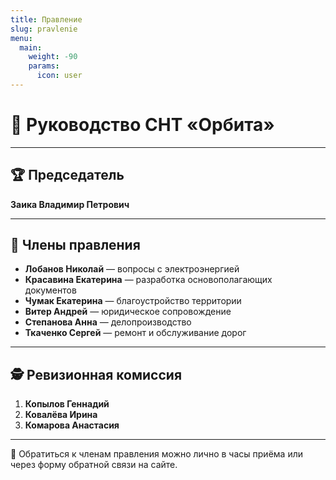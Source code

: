 ```yaml
---
title: Правление
slug: pravlenie
menu:
  main:
    weight: -90
    params:
      icon: user
---
```


# 👤 Руководство СНТ «Орбита»

---

## 🏆 Председатель

**Заика Владимир Петрович**

---

## 👥 Члены правления

- **Лобанов Николай** — вопросы с электроэнергией  
- **Красавина Екатерина** — разработка основополагающих документов  
- **Чумак Екатерина** — благоустройство территории  
- **Витер Андрей** — юридическое сопровождение  
- **Степанова Анна** — делопроизводство  
- **Ткаченко Сергей** — ремонт и обслуживание дорог

---

## 🕵️ Ревизионная комиссия

1. **Копылов Геннадий**
2. **Ковалёва Ирина**
3. **Комарова Анастасия**

---

📌 Обратиться к членам правления можно лично в часы приёма или через форму обратной связи на сайте.
